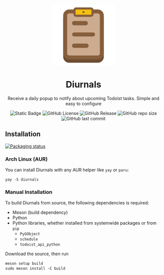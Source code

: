 <p align="center">
    <img src="data/io.github.sss_says_snek.diurnals.svg" width="200" alt="Diurnals logo">
</p>
<h1 align="center">Diurnals</h1>
<p align="center">Receive a daily popup to notify about upcoming Todoist tasks. Simple and easy to configure</p>
<p align="center">
    <img alt="Static Badge" src="https://img.shields.io/badge/Python-%233776ab?style=for-the-badge&logo=python&logoColor=ffffff">
    <img alt="GitHub License" src="https://img.shields.io/github/license/SSS-Says-Snek/todoist_dailies?style=for-the-badge">
    <img alt="GitHub Release" src="https://img.shields.io/github/v/release/SSS-Says-Snek/todoist_dailies?style=for-the-badge">
    <img alt="GitHub repo size" src="https://img.shields.io/github/repo-size/SSS-Says-Snek/todoist_dailies?style=for-the-badge">
    <img alt="GitHub last commit" src="https://img.shields.io/github/last-commit/SSS-Says-Snek/todoist_dailies?style=for-the-badge">
</p>

## Installation

[![Packaging status](https://repology.org/badge/vertical-allrepos/todoist-dailies.svg)](https://repology.org/project/todoist-dailies/versions)

### Arch Linux (AUR)
You can install Diurnals with any AUR helper like `yay` or `paru`:
```
yay -S diurnals
```

### Manual Installation
To build Diurnals from source, the following dependencies is required:
- Meson (build dependency)
- Python
- Python libraries, whether installed from systemwide packages or from `pip`
    - `PyGObject`
    - `schedule`
    - `todoist_api_python`

Download the source, then run
```
meson setup build
sudo meson install -C build
```
